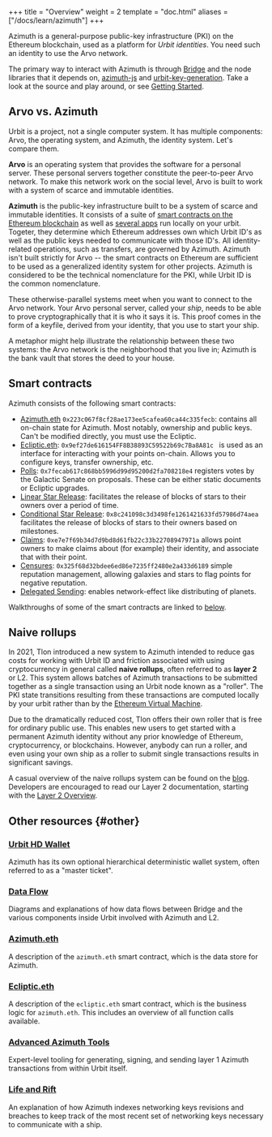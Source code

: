 +++
title = "Overview"
weight = 2
template = "doc.html"
aliases = ["/docs/learn/azimuth"]
+++

Azimuth is a general-purpose public-key infrastructure (PKI) on the Ethereum
blockchain, used as a platform for _Urbit identities_. You need such an identity
to use the Arvo network.

The primary way to interact with Azimuth is through
[Bridge](https://github.com/urbit/bridge) and the node libraries that it depends
on, [azimuth-js](https://github.com/urbit/azimuth-js) and
[urbit-key-generation](https://github.com/urbit/urbit-key-generation). Take a
look at the source and play around, or see [Getting Started](/getting-started/).

## Arvo vs. Azimuth

Urbit is a project, not a single computer system. It has multiple components:
Arvo, the operating system, and Azimuth, the identity system. Let's compare
them.

**Arvo** is an operating system that provides the software for a personal
server. These personal servers together constitute the peer-to-peer Arvo
network. To make this network work on the social level, Arvo is built to work
with a system of scarce and immutable identities.

**Azimuth** is the public-key infrastructure built to be a system of scarce and
immutable identities. It consists of a suite of [smart contracts on the Ethereum
blockchain](https://github.com/urbit/azimuth) as well as [several
apps](/docs/azimuth/flow) run locally on your urbit. Togeter, they determine
which Ethereum addresses own which Urbit ID's as well as the public keys needed
to communicate with those ID's. All identity-related operations, such as
transfers, are governed by Azimuth. Azimuth isn't built strictly for Arvo -- the
smart contracts on Ethereum are sufficient to be used as a generalized identity
system for other projects. Azimuth is considered to be the technical
nomenclature for the PKI, while Urbit ID is the common nomenclature.

These otherwise-parallel systems meet when you want to connect to the Arvo
network. Your Arvo personal server, called your _ship_, needs to be able to
prove cryptographically that it is who it says it is. This proof comes in the
form of a keyfile, derived from your identity, that you use to start your ship.

A metaphor might help illustrate the relationship between these two systems: the
Arvo network is the neighborhood that you live in; Azimuth is the bank vault
that stores the deed to your house.

## Smart contracts

Azimuth consists of the following smart contracts:

 - [Azimuth.eth](https://etherscan.io/address/azimuth.eth)
   `0x223c067f8cf28ae173ee5cafea60ca44c335fecb`: contains all on-chain state for
   Azimuth. Most notably, ownership and public keys. Can't be modified directly,
   you must use the Ecliptic.
 - [Ecliptic.eth](https://etherscan.io/address/ecliptic.eth):
   `0x9ef27de616154FF8B38893C59522b69c7Ba8A81c ` is used as an interface for
   interacting with your points on-chain. Allows you to configure keys, transfer
   ownership, etc.
 - [Polls](https://etherscan.io/address/0x7fecab617c868bb5996d99d95200d2fa708218e4):
   `0x7fecab617c868bb5996d99d95200d2fa708218e4` registers votes by the Galactic
   Senate on proposals. These can be either static documents or Ecliptic
   upgrades.
 - [Linear Star
   Release](https://etherscan.io/address/0x86cd9cd0992f04231751e3761de45cecea5d1801):
   facilitates the release of blocks of stars to their owners over a period of
   time.
 - [Conditional Star
   Release](https://etherscan.io/address/0x8c241098c3d3498fe1261421633fd57986d74aea):
   `0x8c241098c3d3498fe1261421633fd57986d74aea` facilitates the release of
   blocks of stars to their owners based on milestones.
 - [Claims](https://etherscan.io/address/0xe7e7f69b34d7d9bd8d61fb22c33b22708947971a):
   `0xe7e7f69b34d7d9bd8d61fb22c33b22708947971a` allows point owners to make
   claims about (for example) their identity, and associate that with their
   point.
 - [Censures](https://etherscan.io/address/0x325f68d32bdee6ed86e7235ff2480e2a433d6189):
   `0x325f68d32bdee6ed86e7235ff2480e2a433d6189` simple reputation management,
   allowing galaxies and stars to flag points for negative reputation.
 - [Delegated
   Sending](https://etherscan.io/address/0xf6b461fe1ad4bd2ce25b23fe0aff2ac19b3dfa76):
   enables network-effect like distributing of planets.
   
Walkthroughs of some of the smart contracts are linked to [below](#other).

## Naive rollups

In 2021, Tlon introduced a new system to Azimuth intended to reduce gas costs
for working with Urbit ID and friction associated with using cryptocurrency in
general called **naive rollups**, often referred to as **layer 2** or L2. This system
allows batches of Azimuth transactions to be submitted together as a single
transaction using an Urbit node known as a "roller". The PKI state transitions
resulting from these transactions are computed locally by your urbit rather than
by the [Ethereum Virtual Machine](https://ethereum.org/en/developers/docs/evm/).

Due to the dramatically reduced cost, Tlon offers their own roller that is free
for ordinary public use. This enables new users to get started with a permanent
Azimuth identity without any prior knowledge of Ethereum, cryptocurrency, or
blockchains. However, anybody can run a roller, and even using your own ship as
a roller to submit single transactions results in significant savings.

A casual overview of the naive rollups system can be found on the
[blog](/blog/rollups). Developers are encouraged to read our Layer 2
documentation, starting with the [Layer 2 Overview](/docs/azimuth/l2/layer2).

## Other resources {#other}

### [Urbit HD Wallet](/docs/azimuth/hd-wallet)

Azimuth has its own optional hierarchical deterministic wallet system, often
referred to as a "master ticket".

### [Data Flow](/docs/azimuth/flow)

Diagrams and explanations of how data flows between Bridge and the various
components inside Urbit involved with Azimuth and L2.

### [Azimuth.eth](/docs/azimuth/azimuth-eth)

A description of the `azimuth.eth` smart contract, which is the data store for
Azimuth.

### [Ecliptic.eth](/docs/azimuth/ecliptic)

A description of the `ecliptic.eth` smart contract, which is the business logic
for `azimuth.eth`. This includes an overview of all function calls available.

### [Advanced Azimuth Tools](/docs/azimuth/advanced-azimuth-tools)

Expert-level tooling for generating, signing, and sending layer 1 Azimuth
transactions from within Urbit itself.

### [Life and Rift](/docs/azimuth/azimuth)

An explanation of how Azimuth indexes networking keys revisions and breaches to
keep track of the most recent set of networking keys necessary to communicate
with a ship.

